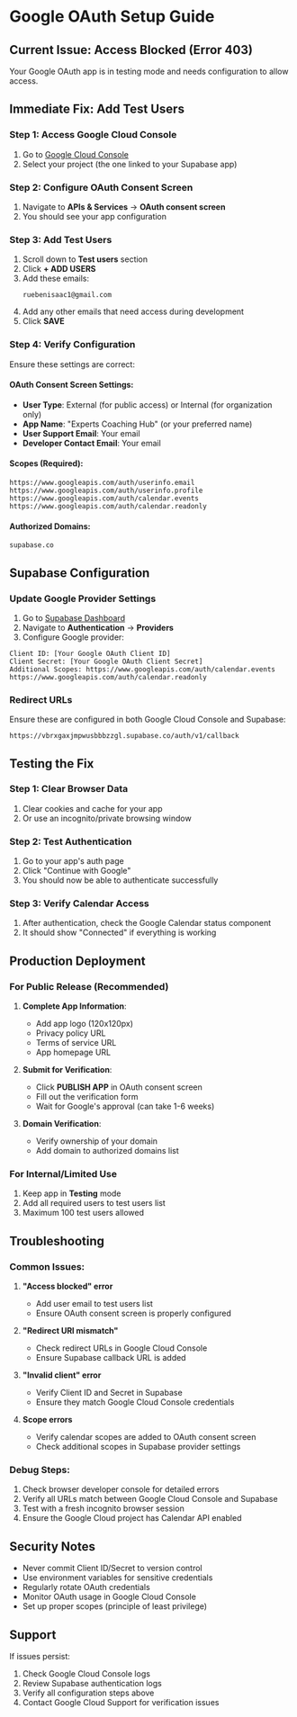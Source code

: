 # Google OAuth Setup Guide

## Current Issue: Access Blocked (Error 403)

Your Google OAuth app is in testing mode and needs configuration to allow access.

## Immediate Fix: Add Test Users

### Step 1: Access Google Cloud Console
1. Go to [Google Cloud Console](https://console.cloud.google.com/)
2. Select your project (the one linked to your Supabase app)

### Step 2: Configure OAuth Consent Screen
1. Navigate to **APIs & Services** → **OAuth consent screen**
2. You should see your app configuration

### Step 3: Add Test Users
1. Scroll down to **Test users** section
2. Click **+ ADD USERS**
3. Add these emails:
   ```
   ruebenisaac1@gmail.com
   ```
4. Add any other emails that need access during development
5. Click **SAVE**

### Step 4: Verify Configuration
Ensure these settings are correct:

#### OAuth Consent Screen Settings:
- **User Type**: External (for public access) or Internal (for organization only)
- **App Name**: "Experts Coaching Hub" (or your preferred name)
- **User Support Email**: Your email
- **Developer Contact Email**: Your email

#### Scopes (Required):
```
https://www.googleapis.com/auth/userinfo.email
https://www.googleapis.com/auth/userinfo.profile
https://www.googleapis.com/auth/calendar.events
https://www.googleapis.com/auth/calendar.readonly
```

#### Authorized Domains:
```
supabase.co
```

## Supabase Configuration

### Update Google Provider Settings
1. Go to [Supabase Dashboard](https://supabase.com/dashboard)
2. Navigate to **Authentication** → **Providers**
3. Configure Google provider:

```
Client ID: [Your Google OAuth Client ID]
Client Secret: [Your Google OAuth Client Secret]
Additional Scopes: https://www.googleapis.com/auth/calendar.events https://www.googleapis.com/auth/calendar.readonly
```

### Redirect URLs
Ensure these are configured in both Google Cloud Console and Supabase:
```
https://vbrxgaxjmpwusbbbzzgl.supabase.co/auth/v1/callback
```

## Testing the Fix

### Step 1: Clear Browser Data
1. Clear cookies and cache for your app
2. Or use an incognito/private browsing window

### Step 2: Test Authentication
1. Go to your app's auth page
2. Click "Continue with Google"
3. You should now be able to authenticate successfully

### Step 3: Verify Calendar Access
1. After authentication, check the Google Calendar status component
2. It should show "Connected" if everything is working

## Production Deployment

### For Public Release (Recommended)
1. **Complete App Information**:
   - Add app logo (120x120px)
   - Privacy policy URL
   - Terms of service URL
   - App homepage URL

2. **Submit for Verification**:
   - Click **PUBLISH APP** in OAuth consent screen
   - Fill out the verification form
   - Wait for Google's approval (can take 1-6 weeks)

3. **Domain Verification**:
   - Verify ownership of your domain
   - Add domain to authorized domains list

### For Internal/Limited Use
1. Keep app in **Testing** mode
2. Add all required users to test users list
3. Maximum 100 test users allowed

## Troubleshooting

### Common Issues:

1. **"Access blocked" error**
   - Add user email to test users list
   - Ensure OAuth consent screen is properly configured

2. **"Redirect URI mismatch"**
   - Check redirect URLs in Google Cloud Console
   - Ensure Supabase callback URL is added

3. **"Invalid client" error**
   - Verify Client ID and Secret in Supabase
   - Ensure they match Google Cloud Console credentials

4. **Scope errors**
   - Verify calendar scopes are added to OAuth consent screen
   - Check additional scopes in Supabase provider settings

### Debug Steps:
1. Check browser developer console for detailed errors
2. Verify all URLs match between Google Cloud Console and Supabase
3. Test with a fresh incognito browser session
4. Ensure the Google Cloud project has Calendar API enabled

## Security Notes

- Never commit Client ID/Secret to version control
- Use environment variables for sensitive credentials
- Regularly rotate OAuth credentials
- Monitor OAuth usage in Google Cloud Console
- Set up proper scopes (principle of least privilege)

## Support

If issues persist:
1. Check Google Cloud Console logs
2. Review Supabase authentication logs
3. Verify all configuration steps above
4. Contact Google Cloud Support for verification issues
